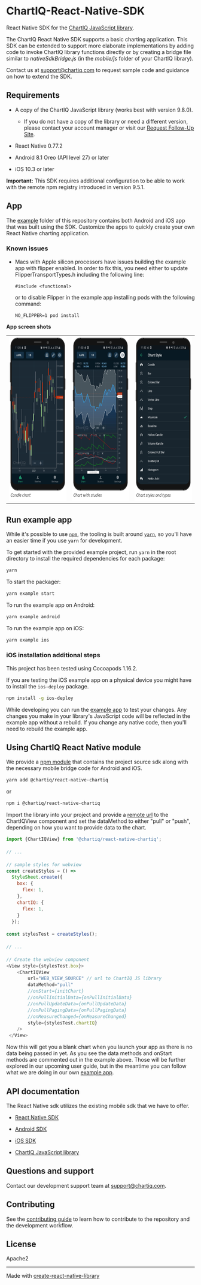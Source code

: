 # ChartIQ-React-Native-SDK

React Native SDK for the [ChartIQ JavaScript library](https://documentation.chartiq.com).

The ChartIQ React Native SDK supports a basic charting application. This SDK can be extended to support more elaborate implementations by adding code to invoke ChartIQ library functions directly or by creating a bridge file similar to _nativeSdkBridge.js_ (in the _mobile/js_ folder of your ChartIQ library).

Contact us at <support@chartiq.com> to request sample code and guidance on how to extend the SDK.

## Requirements

- A copy of the ChartIQ JavaScript library (works best with version 9.8.0).
  - If you do not have a copy of the library or need a different version, please contact your account manager or visit our <a href="https://pages.marketintelligence.spglobal.com/ChartIQ-Follow-up-Request.html" target="_blank">Request Follow-Up Site</a>.

- React Native 0.77.2
- Android 8.1 Oreo (API level 27) or later
- iOS 10.3 or later

**Important:** This SDK requires additional configuration to be able to work with the remote npm registry introduced in version 9.5.1.

## App

The [example](https://github.com/ChartIQ/ChartIQ-React-Native-SDK/tree/main/example) folder of this repository contains both Android and iOS app that was built using the SDK. Customize the apps to quickly create your own React Native charting application.

### Known issues

- Macs with Apple silicon processors have issues building the example app with flipper enabled.
  In order to fix this, you need either to update FlipperTransportTypes.h including the following line:
  ```
  #include <functional>
  ```
  or to disable Flipper in the example app installing pods with the following command:
  ```
  NO_FLIPPER=1 pod install
  ```

**App screen shots**

<table>
  <tr>
    <td><img src="https://github.com/ChartIQ/ChartIQ-Android-SDK/blob/main/screenshots/Candle_Chart.png?raw=true" alt="Candle chart" width="200" height="440"/></td>
    <td><img src="https://github.com/ChartIQ/ChartIQ-Android-SDK/blob/main/screenshots/Chart_with_Studies.png?raw=true" alt="Chart with studies" width="200" height="440"/></td>
    <td><img src="https://github.com/ChartIQ/ChartIQ-Android-SDK/blob/main/screenshots/Chart_Styles_and_Types.png?raw=true" alt="Chart styles and types" width="200" height="440"/></td>
  </tr>
</table>


## Run example app

While it's possible to use [`npm`](https://github.com/npm/cli), the tooling is built around [`yarn`](https://classic.yarnpkg.com/), so you'll have an easier time if you use `yarn` for development.

To get started with the provided example project, run `yarn` in the root directory to install the required dependencies for each package:

```sh
yarn
```

To start the packager:

```sh
yarn example start
```

To run the example app on Android:

```sh
yarn example android
```

To run the example app on iOS:

```sh
yarn example ios
```

### iOS installation additional steps

This project has been tested using Cocoapods 1.16.2.

If you are testing the iOS example app on a physical device you might have to install the `ios-deploy` package.
 
```sh
npm install -g ios-deploy
```

While developing you can run the [example app](https://github.com/ChartIQ/ChartIQ-React-Native-SDK/tree/main/example) to test your changes. Any changes you make in your library's JavaScript code will be reflected in the example app without a rebuild. If you change any native code, then you'll need to rebuild the example app.

## Using ChartIQ React Native module

We provide a [npm module](https://www.npmjs.com/package/@chartiq/react-native-chartiq) that contains the project source sdk along with the necessary mobile bridge code for Android and iOS. 

```sh
yarn add @chartiq/react-native-chartiq
```

or

```sh
npm i @chartiq/react-native-chartiq
```

Import the library into your project and provide a [remote url](https://documentation.chartiq.com/tutorial-Getting%20the%20SDK.html#installing) to the ChartIQView component and set the dataMethod to either "pull" or "push", depending on how you want to provide data to the chart.

```js
import {ChartIQView} from '@chartiq/react-native-chartiq';

// ...

// sample styles for webview
const createStyles = () =>
  StyleSheet.create({
    box: {
      flex: 1,
    },
    chartIQ: {
      flex: 1,
    }
  });

const stylesTest = createStyles();

// ...

// Create the webview component
<View style={stylesTest.box}>
	<ChartIQView
        url="WEB_VIEW_SOURCE" // url to ChartIQ JS library
        dataMethod="pull"
        //onStart={initChart}
        //onPullInitialData={onPullInitialData}
        //onPullUpdateData={onPullUpdateData}
        //onPullPagingData={onPullPagingData}
        //onMeasureChanged={onMeasureChanged}
        style={stylesTest.chartIQ}
	/>
 </View>
```

Now this will get you a blank chart when you launch your app as there is no data being passed in yet. As you see the data methods and onStart methods are commented out in the example above. Those will be further explored in our upcoming user guide, but in the meantime you can follow what we are doing in our own [example app](https://github.com/ChartIQ/ChartIQ-React-Native-SDK/blob/main/example/src/screens/root/root.screen.tsx#L119). 


## API documentation

The React Native sdk utilizes the existing mobile sdk that we have to offer.

- [React Native SDK](https://documentation.chartiq.com/react-native-sdk/)

- [Android SDK](https://documentation.chartiq.com/android-sdk/)

- [iOS SDK](https://documentation.chartiq.com/ios-sdk/)

- [ChartIQ JavaScript library](https://documentation.chartiq.com)

## Questions and support

Contact our development support team at <support@chartiq.com>.

## Contributing

See the [contributing guide](https://github.com/ChartIQ/ChartIQ-React-Native-SDK/tree/main/CONTRIBUTING.md) to learn how to contribute to the repository and the development workflow.

## License

Apache2

---

Made with [create-react-native-library](https://github.com/callstack/react-native-builder-bob)
